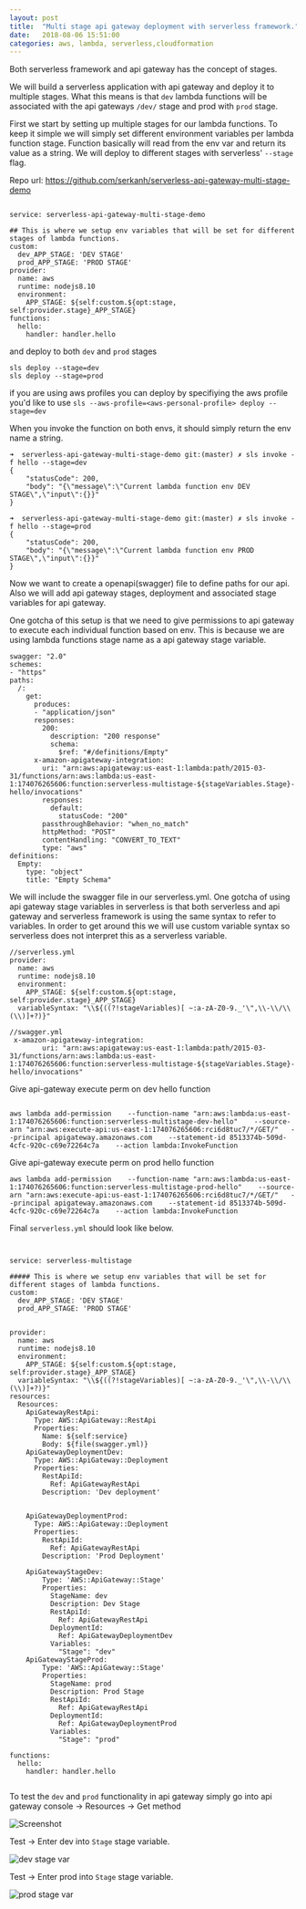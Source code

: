 ```yaml
---
layout: post
title:  "Multi stage api gateway deployment with serverless framework."
date:   2018-08-06 15:51:00
categories: aws, lambda, serverless,cloudformation
---
```


Both serverless framework and api gateway has the concept of stages. 

We will build a serverless application with api gateway and deploy it to multiple stages. What this means is that `dev` lambda functions will be associated with the api gateways `/dev/` stage and prod with `prod` stage. 

First we start by setting up multiple stages for our lambda functions. To keep it simple we will simply set different environment variables per lambda function stage. Function basically will read from the env var and return its value as a string. We will deploy to different stages with serverless' `--stage` flag. 

Repo url: https://github.com/serkanh/serverless-api-gateway-multi-stage-demo

````

service: serverless-api-gateway-multi-stage-demo

## This is where we setup env variables that will be set for different stages of lambda functions.
custom:
  dev_APP_STAGE: 'DEV STAGE'
  prod_APP_STAGE: 'PROD STAGE'
provider:
  name: aws
  runtime: nodejs8.10
  environment:
    APP_STAGE: ${self:custom.${opt:stage, self:provider.stage}_APP_STAGE}
functions:
  hello:
    handler: handler.hello

````

and deploy to both `dev` and `prod` stages

````
sls deploy --stage=dev
sls deploy --stage=prod
````

if you are using aws profiles you can deploy by specifiying the aws profile you'd like to use `sls --aws-profile=<aws-personal-profile> deploy --stage=dev`

When you invoke the function on both envs, it should simply return the env name a string.

````
➜  serverless-api-gateway-multi-stage-demo git:(master) ✗ sls invoke -f hello --stage=dev
{
    "statusCode": 200,
    "body": "{\"message\":\"Current lambda function env DEV STAGE\",\"input\":{}}"
}

````

````
➜  serverless-api-gateway-multi-stage-demo git:(master) ✗ sls invoke -f hello --stage=prod
{
    "statusCode": 200,
    "body": "{\"message\":\"Current lambda function env PROD STAGE\",\"input\":{}}"
}

````


Now we want to create a openapi(swagger) file to define paths for our api. Also we will add api gateway stages, deployment and associated stage variables for api gateway.

One gotcha of this setup is that we need to give permissions to api gateway to execute each individual function based on env. This is because we are using lambda functions stage name as a api gateway stage variable.

````
swagger: "2.0"
schemes:
- "https"
paths:
  /:
    get:
      produces:
      - "application/json"
      responses:
        200:
          description: "200 response"
          schema:
            $ref: "#/definitions/Empty"
      x-amazon-apigateway-integration:
        uri: "arn:aws:apigateway:us-east-1:lambda:path/2015-03-31/functions/arn:aws:lambda:us-east-1:174076265606:function:serverless-multistage-${stageVariables.Stage}-hello/invocations"
        responses:
          default:
            statusCode: "200"
        passthroughBehavior: "when_no_match"
        httpMethod: "POST"
        contentHandling: "CONVERT_TO_TEXT"
        type: "aws"
definitions:
  Empty:
    type: "object"
    title: "Empty Schema"
````

We will include the swagger file in our serverless.yml. One gotcha of using api gateway stage variables in serverless is that both serverless and api gateway and serverless framework is using the same syntax to refer to variables. In order to get around this we will use custom variable syntax so serverless does not interpret this as a serverless variable.

````
//serverless.yml
provider:
  name: aws
  runtime: nodejs8.10
  environment:
    APP_STAGE: ${self:custom.${opt:stage, self:provider.stage}_APP_STAGE}
  variableSyntax: "\\${((?!stageVariables)[ ~:a-zA-Z0-9._'\",\\-\\/\\(\\)]+?)}"
````

````
//swagger.yml
 x-amazon-apigateway-integration:
        uri: "arn:aws:apigateway:us-east-1:lambda:path/2015-03-31/functions/arn:aws:lambda:us-east-1:174076265606:function:serverless-multistage-${stageVariables.Stage}-hello/invocations"
````
Give api-gateway execute perm on dev hello function 
````

aws lambda add-permission    --function-name "arn:aws:lambda:us-east-1:174076265606:function:serverless-multistage-dev-hello"    --source-arn "arn:aws:execute-api:us-east-1:174076265606:rci6d8tuc7/*/GET/"   --principal apigateway.amazonaws.com    --statement-id 8513374b-509d-4cfc-920c-c69e72264c7a    --action lambda:InvokeFunction

````

Give api-gateway execute perm on prod  hello function 
````
aws lambda add-permission    --function-name "arn:aws:lambda:us-east-1:174076265606:function:serverless-multistage-prod-hello"    --source-arn "arn:aws:execute-api:us-east-1:174076265606:rci6d8tuc7/*/GET/"   --principal apigateway.amazonaws.com    --statement-id 8513374b-509d-4cfc-920c-c69e72264c7a    --action lambda:InvokeFunction

````


Final `serverless.yml` should look like below. 

````


service: serverless-multistage

##### This is where we setup env variables that will be set for different stages of lambda functions.
custom:
  dev_APP_STAGE: 'DEV STAGE'
  prod_APP_STAGE: 'PROD STAGE'


provider:
  name: aws
  runtime: nodejs8.10
  environment:
    APP_STAGE: ${self:custom.${opt:stage, self:provider.stage}_APP_STAGE}
  variableSyntax: "\\${((?!stageVariables)[ ~:a-zA-Z0-9._'\",\\-\\/\\(\\)]+?)}"
resources:
  Resources:
    ApiGatewayRestApi:
      Type: AWS::ApiGateway::RestApi
      Properties:
        Name: ${self:service}
        Body: ${file(swagger.yml)}
    ApiGatewayDeploymentDev:
      Type: AWS::ApiGateway::Deployment
      Properties:
        RestApiId:
          Ref: ApiGatewayRestApi
        Description: 'Dev deployment'

    
    ApiGatewayDeploymentProd:
      Type: AWS::ApiGateway::Deployment
      Properties:
        RestApiId:
          Ref: ApiGatewayRestApi
        Description: 'Prod Deployment'

    ApiGatewayStageDev:
        Type: 'AWS::ApiGateway::Stage'
        Properties:
          StageName: dev
          Description: Dev Stage
          RestApiId: 
            Ref: ApiGatewayRestApi
          DeploymentId: 
            Ref: ApiGatewayDeploymentDev
          Variables:
            "Stage": "dev"
    ApiGatewayStageProd:
        Type: 'AWS::ApiGateway::Stage'
        Properties:
          StageName: prod
          Description: Prod Stage
          RestApiId: 
            Ref: ApiGatewayRestApi
          DeploymentId: 
            Ref: ApiGatewayDeploymentProd
          Variables:
            "Stage": "prod"

functions:
  hello:
    handler: handler.hello


````

To test the `dev` and `prod` functionality in api gateway simply go into api gateway console ->
 Resources -> Get method 

 ![Screenshot](/images/lambda-integration-req1.png)

 Test -> Enter dev into `Stage` stage variable.

  ![dev stage var](/images/dev-test.png)

 Test -> Enter prod into `Stage` stage variable.

  ![prod stage var](/images/prod-test.png)